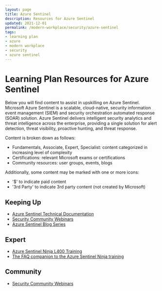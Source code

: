 ```yaml
---
layout: page
title: Azure Sentinel
description: Resources for Azure Sentinel
updated: 2021-12-01
permalink: /modern-workplace/security/azure-sentinel
tags:
- learning plan
- azure
- modern workplace
- security
- azure sentinel
---
```


# Learning Plan Resources for Azure Sentinel

Below you will find content to assist in upskilling on Azure Sentinel. Microsoft Azure Sentinel is a scalable, cloud-native, security information event management (SIEM) and security orchestration automated response (SOAR) solution. Azure Sentinel delivers intelligent security analytics and threat intelligence across the enterprise, providing a single solution for alert detection, threat visibility, proactive hunting, and threat response.

Content is broken down as follows:

* Fundamentals, Associate, Expert, Specialist: content categorized in increasing level of complexity
* Certifications: relevant Microsoft exams or certifications
* Community resources: user groups, events, blogs

Additionally, some content may be marked with one or more icons:

* '$' to indicate paid content
* '3rd Party' to indicate 3rd party content (not created by Microsoft)

## Keeping Up
* [Azure Sentinel Technical Documentation](https://docs.microsoft.com/en-us/azure/sentinel/)
* [Security Community Webinars](https://techcommunity.microsoft.com/t5/microsoft-security-and/security-community-webinars/ba-p/927888)
* [Azure Sentinel Blog Series](https://techcommunity.microsoft.com/t5/microsoft-sentinel-blog/bg-p/MicrosoftSentinelBlog)

## Expert
* [Azure Sentinel Ninja L400 Training](https://techcommunity.microsoft.com/t5/azure-sentinel/become-an-azure-sentinel-ninja-the-complete-level-400-training/ba-p/1246310)
* [The FAQ companion to the Azure Sentinel Ninja training](https://techcommunity.microsoft.com/t5/azure-sentinel/the-faq-companion-to-the-azure-sentinel-ninja-training/ba-p/2022485)

## Community
* [Security Community Webinars](https://techcommunity.microsoft.com/t5/microsoft-security-and/security-community-webinars/ba-p/927888)
